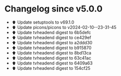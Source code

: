 # Changelog since v5.0.0
- ⬆️ Update setuptools to v69.1.0 
- ⬆️ Update picons/picons to v2024-02-10--23-31-45 
- ⬆️ Update tvheadend digest to 6b5defc 
- ⬆️ Update tvheadend digest to ce429ef 
- ⬆️ Update tvheadend digest to a2ddd30 
- ⬆️ Update tvheadend digest to b915870 
- ⬆️ Update tvheadend digest to 8bd13ca 
- ⬆️ Update tvheadend digest to 63c41ac 
- ⬆️ Update tvheadend digest to 6409a63 
- ⬆️ Update tvheadend digest to 154cf25 
